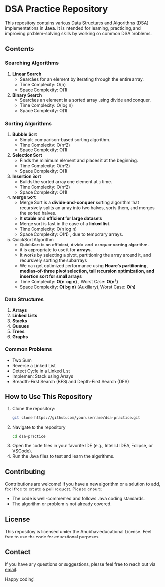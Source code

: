 # DSA Practice Repository

This repository contains various Data Structures and Algorithms (DSA) implementations in **Java**. It is intended for learning, practicing, and improving problem-solving skills by working on common DSA problems.

## Contents

### Searching Algorithms
1. **Linear Search**
   - Searches for an element by iterating through the entire array.
   - Time Complexity: O(n)
   - Space Complexity: O(1)
2. **Binary Search**
   - Searches an element in a sorted array using divide and conquer.
   - Time Complexity: O(log n)
   - Space Complexity: O(1)

### Sorting Algorithms
1. **Bubble Sort**
   - Simple comparison-based sorting algorithm.
   - Time Complexity: O(n^2)
   - Space Complexity: O(1)
2. **Selection Sort**
   - Finds the minimum element and places it at the beginning.
   - Time Complexity: O(n^2)
   - Space Complexity: O(1)
3. **Insertion Sort**
   - Builds the sorted array one element at a time.
   - Time Complexity: O(n^2)
   - Space Complexity: O(1)
4. **Merge Sort**
   - Merge Sort is a **divide-and-conquer** sorting algorithm that recursively splits an array into two halves, sorts them, and 
     merges the sorted halves.
   - It **stable** and **efficient for large datasets**
   - Merge sort is fast in the case of a **linked list**.
   - Time Complexity: O(n log n)
   - Space Complexity: O(N) , due to temporary arrays.
5. QuickSort Algorithm 
   - QuickSort is an efficient, divide-and-conquer sorting algorithm.
   - it is appropriate to use it for **arrays**.
   - It works by selecting a pivot, partitioning the array around it, and recursively sorting the subarrays
   - We can get optimized performance using **Hoare’s partitioning, median-of-three pivot selection, tail recursion optimization, and insertion sort for small arrays**
   - Time Complexity:  **O(n log n)** , Worst Case:  **O(n²)**
   - Space Complexity: **O(log n)** (Auxiliary), Worst Case: **O(n)**

### Data Structures
1. **Arrays**
2. **Linked Lists**
3. **Stacks**
4. **Queues**
5. **Trees**
6. **Graphs**

### Common Problems
- Two Sum
- Reverse a Linked List
- Detect Cycle in a Linked List
- Implement Stack using Arrays
- Breadth-First Search (BFS) and Depth-First Search (DFS)

## How to Use This Repository
1. Clone the repository:
   ```bash
   git clone https://github.com/yourusername/dsa-practice.git
   ```
2. Navigate to the repository:
   ```bash
   cd dsa-practice
   ```
3. Open the code files in your favorite IDE (e.g., IntelliJ IDEA, Eclipse, or VSCode).
4. Run the Java files to test and learn the algorithms.

## Contributing
Contributions are welcome! If you have a new algorithm or a solution to add, feel free to create a pull request. Please ensure:
- The code is well-commented and follows Java coding standards.
- The algorithm or problem is not already covered.

## License
This repository is licensed under the Anubhav educational License. Feel free to use the code for educational purposes.

## Contact
If you have any questions or suggestions, please feel free to reach out via [email](mailto:anubhav7.ranjan@gmail.com).

Happy coding!


